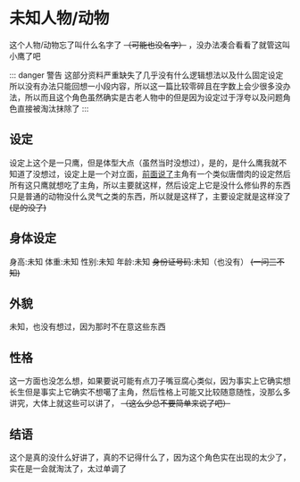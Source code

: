 # 未知人物/动物
这个人物/动物忘了叫什么名字了 ~~（可能也没名字）~~ ，没办法凑合看看了就管这叫小鹰了吧

::: danger 警告
这部分资料严重缺失了几乎没有什么逻辑想法以及什么固定设定所以没有办法只能回想一小段内容，所以这一篇比较零碎且在字数上会少很多没办法，所以而且这个角色虽然确实是古老人物中的但是因为设定过于浮夸以及问题角色直接被淘汰抹除了
:::

## 设定
设定上这个是一只鹰，但是体型大点（虽然当时没想过），是的，是什么鹰我就不知道了没想过，设定上是一个对立面，[前面说了](./白辰.md#人物设定仅限初期)主角有一个类似唐僧肉的设定然后所有这只鹰就想吃了主角，所以主要就这样，然后设定上它是没什么修仙界的东西只是普通的动物没什么灵气之类的东西，所以就是这样了，主要设定就是这样没了 ~~(是的没了)~~

## 身体设定
身高:未知
体重:未知
性别:未知
年龄:未知
~~身份证号码~~:未知（也没有）
~~(一问三不知)~~

## 外貌
未知，也没有想过，因为那时不在意这些东西

## 性格
这一方面也没怎么想，如果要说可能有点刀子嘴豆腐心类似，因为事实上它确实想长生但是事实上它确实不想噶了主角，然后性格上可能又比较随意随性，没那么多讲究，大体上就这些可以讲了， ~~（这么少总不要简单来说了吧）~~

## 结语
这个是真的没什么好讲了，真的不记得什么了，因为这个角色实在出现的太少了，实在是一会就淘汰了，太过单调了